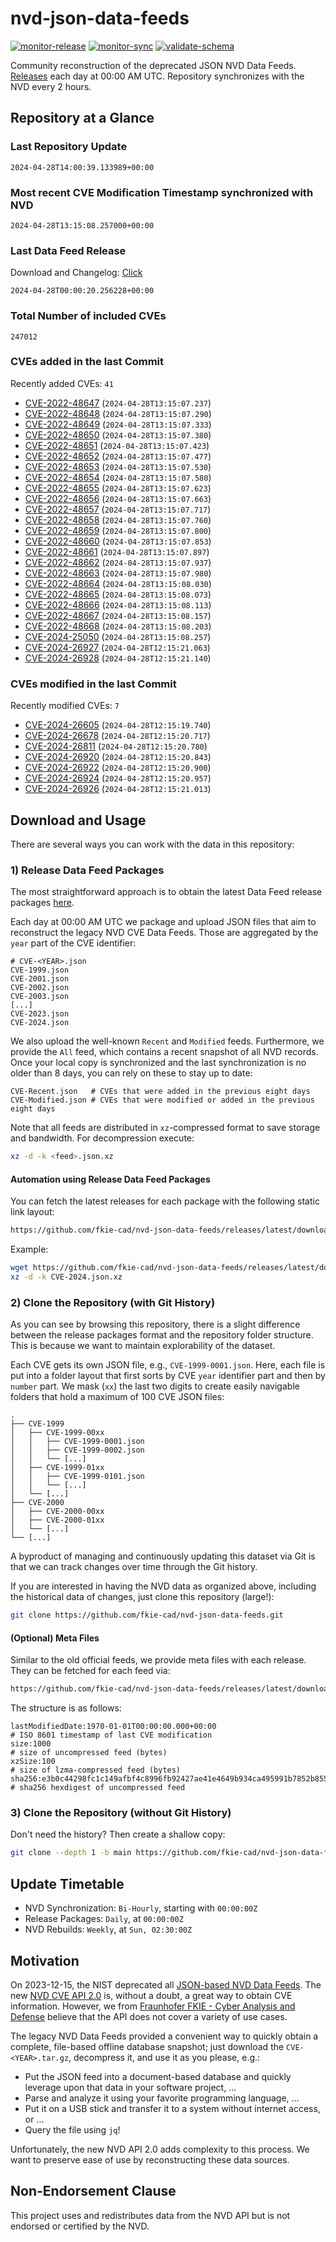 # nvd-json-data-feeds

[![monitor-release](https://github.com/fkie-cad/nvd-json-data-feeds/actions/workflows/monitor_release.yml/badge.svg)](https://github.com/fkie-cad/nvd-json-data-feeds/actions/workflows/monitor_release.yml)
[![monitor-sync](https://github.com/fkie-cad/nvd-json-data-feeds/actions/workflows/monitor_sync.yml/badge.svg)](https://github.com/fkie-cad/nvd-json-data-feeds/actions/workflows/monitor_sync.yml)
[![validate-schema](https://github.com/fkie-cad/nvd-json-data-feeds/actions/workflows/validate_schema.yml/badge.svg)](https://github.com/fkie-cad/nvd-json-data-feeds/actions/workflows/validate_schema.yml)

Community reconstruction of the deprecated JSON NVD Data Feeds.
[Releases](https://github.com/fkie-cad/nvd-json-data-feeds/releases/latest) each day at 00:00 AM UTC.
Repository synchronizes with the NVD every 2 hours.

## Repository at a Glance

### Last Repository Update

```plain
2024-04-28T14:00:39.133989+00:00
```

### Most recent CVE Modification Timestamp synchronized with NVD

```plain
2024-04-28T13:15:08.257000+00:00
```

### Last Data Feed Release

Download and Changelog: [Click](https://github.com/fkie-cad/nvd-json-data-feeds/releases/latest)

```plain
2024-04-28T00:00:20.256228+00:00
```

### Total Number of included CVEs

```plain
247012
```

### CVEs added in the last Commit

Recently added CVEs: `41`

- [CVE-2022-48647](CVE-2022/CVE-2022-486xx/CVE-2022-48647.json) (`2024-04-28T13:15:07.237`)
- [CVE-2022-48648](CVE-2022/CVE-2022-486xx/CVE-2022-48648.json) (`2024-04-28T13:15:07.290`)
- [CVE-2022-48649](CVE-2022/CVE-2022-486xx/CVE-2022-48649.json) (`2024-04-28T13:15:07.333`)
- [CVE-2022-48650](CVE-2022/CVE-2022-486xx/CVE-2022-48650.json) (`2024-04-28T13:15:07.380`)
- [CVE-2022-48651](CVE-2022/CVE-2022-486xx/CVE-2022-48651.json) (`2024-04-28T13:15:07.423`)
- [CVE-2022-48652](CVE-2022/CVE-2022-486xx/CVE-2022-48652.json) (`2024-04-28T13:15:07.477`)
- [CVE-2022-48653](CVE-2022/CVE-2022-486xx/CVE-2022-48653.json) (`2024-04-28T13:15:07.530`)
- [CVE-2022-48654](CVE-2022/CVE-2022-486xx/CVE-2022-48654.json) (`2024-04-28T13:15:07.580`)
- [CVE-2022-48655](CVE-2022/CVE-2022-486xx/CVE-2022-48655.json) (`2024-04-28T13:15:07.623`)
- [CVE-2022-48656](CVE-2022/CVE-2022-486xx/CVE-2022-48656.json) (`2024-04-28T13:15:07.663`)
- [CVE-2022-48657](CVE-2022/CVE-2022-486xx/CVE-2022-48657.json) (`2024-04-28T13:15:07.717`)
- [CVE-2022-48658](CVE-2022/CVE-2022-486xx/CVE-2022-48658.json) (`2024-04-28T13:15:07.760`)
- [CVE-2022-48659](CVE-2022/CVE-2022-486xx/CVE-2022-48659.json) (`2024-04-28T13:15:07.800`)
- [CVE-2022-48660](CVE-2022/CVE-2022-486xx/CVE-2022-48660.json) (`2024-04-28T13:15:07.853`)
- [CVE-2022-48661](CVE-2022/CVE-2022-486xx/CVE-2022-48661.json) (`2024-04-28T13:15:07.897`)
- [CVE-2022-48662](CVE-2022/CVE-2022-486xx/CVE-2022-48662.json) (`2024-04-28T13:15:07.937`)
- [CVE-2022-48663](CVE-2022/CVE-2022-486xx/CVE-2022-48663.json) (`2024-04-28T13:15:07.980`)
- [CVE-2022-48664](CVE-2022/CVE-2022-486xx/CVE-2022-48664.json) (`2024-04-28T13:15:08.030`)
- [CVE-2022-48665](CVE-2022/CVE-2022-486xx/CVE-2022-48665.json) (`2024-04-28T13:15:08.073`)
- [CVE-2022-48666](CVE-2022/CVE-2022-486xx/CVE-2022-48666.json) (`2024-04-28T13:15:08.113`)
- [CVE-2022-48667](CVE-2022/CVE-2022-486xx/CVE-2022-48667.json) (`2024-04-28T13:15:08.157`)
- [CVE-2022-48668](CVE-2022/CVE-2022-486xx/CVE-2022-48668.json) (`2024-04-28T13:15:08.203`)
- [CVE-2024-25050](CVE-2024/CVE-2024-250xx/CVE-2024-25050.json) (`2024-04-28T13:15:08.257`)
- [CVE-2024-26927](CVE-2024/CVE-2024-269xx/CVE-2024-26927.json) (`2024-04-28T12:15:21.063`)
- [CVE-2024-26928](CVE-2024/CVE-2024-269xx/CVE-2024-26928.json) (`2024-04-28T12:15:21.140`)


### CVEs modified in the last Commit

Recently modified CVEs: `7`

- [CVE-2024-26605](CVE-2024/CVE-2024-266xx/CVE-2024-26605.json) (`2024-04-28T12:15:19.740`)
- [CVE-2024-26678](CVE-2024/CVE-2024-266xx/CVE-2024-26678.json) (`2024-04-28T12:15:20.717`)
- [CVE-2024-26811](CVE-2024/CVE-2024-268xx/CVE-2024-26811.json) (`2024-04-28T12:15:20.780`)
- [CVE-2024-26920](CVE-2024/CVE-2024-269xx/CVE-2024-26920.json) (`2024-04-28T12:15:20.843`)
- [CVE-2024-26922](CVE-2024/CVE-2024-269xx/CVE-2024-26922.json) (`2024-04-28T12:15:20.900`)
- [CVE-2024-26924](CVE-2024/CVE-2024-269xx/CVE-2024-26924.json) (`2024-04-28T12:15:20.957`)
- [CVE-2024-26926](CVE-2024/CVE-2024-269xx/CVE-2024-26926.json) (`2024-04-28T12:15:21.013`)


## Download and Usage

There are several ways you can work with the data in this repository:

### 1) Release Data Feed Packages

The most straightforward approach is to obtain the latest Data Feed release packages [here](https://github.com/fkie-cad/nvd-json-data-feeds/releases/latest).

Each day at 00:00 AM UTC we package and upload JSON files that aim to reconstruct the legacy NVD CVE Data Feeds.
Those are aggregated by the `year` part of the CVE identifier:

```
# CVE-<YEAR>.json
CVE-1999.json
CVE-2001.json
CVE-2002.json
CVE-2003.json
[...]
CVE-2023.json
CVE-2024.json
```

We also upload the well-known `Recent` and `Modified` feeds.
Furthermore, we provide the `All` feed, which contains a recent snapshot of all NVD records.
Once your local copy is synchronized and the last synchronization is no older than 8 days, you can rely on these to stay up to date:

```plain
CVE-Recent.json   # CVEs that were added in the previous eight days
CVE-Modified.json # CVEs that were modified or added in the previous eight days
```

Note that all feeds are distributed in `xz`-compressed format to save storage and bandwidth.
For decompression execute:

```sh
xz -d -k <feed>.json.xz
```

#### Automation using Release Data Feed Packages

You can fetch the latest releases for each package with the following static link layout:

```sh
https://github.com/fkie-cad/nvd-json-data-feeds/releases/latest/download/CVE-<YEAR>.json.xz
```

Example:

```sh
wget https://github.com/fkie-cad/nvd-json-data-feeds/releases/latest/download/CVE-2024.json.xz
xz -d -k CVE-2024.json.xz
```

### 2) Clone the Repository (with Git History)

As you can see by browsing this repository, there is a slight difference between the release packages format and the repository folder structure.
This is because we want to maintain explorability of the dataset.

Each CVE gets its own JSON file, e.g., `CVE-1999-0001.json`.
Here, each file is put into a folder layout that first sorts by CVE `year` identifier part and then by `number` part.
We mask (`xx`) the last two digits to create easily navigable folders that hold a maximum of 100 CVE JSON files:

```plain
.
├── CVE-1999
│   ├── CVE-1999-00xx
│   │   ├── CVE-1999-0001.json
│   │   ├── CVE-1999-0002.json
│   │   └── [...]
│   ├── CVE-1999-01xx
│   │   ├── CVE-1999-0101.json
│   │   └── [...]
│   └── [...]
├── CVE-2000
│   ├── CVE-2000-00xx
│   ├── CVE-2000-01xx
│   └── [...]
└── [...]
```

A byproduct of managing and continuously updating this dataset via Git is that we can track changes over time through the Git history.

If you are interested in having the NVD data as organized above, including the historical data of changes, just clone this repository (large!):

```sh
git clone https://github.com/fkie-cad/nvd-json-data-feeds.git
```

#### (Optional) Meta Files

Similar to the old official feeds, we provide meta files with each release. They can be fetched for each feed via:

```sh
https://github.com/fkie-cad/nvd-json-data-feeds/releases/latest/download/CVE-<YEAR>.meta
```

The structure is as follows:

```plain
lastModifiedDate:1970-01-01T00:00:00.000+00:00                          # ISO 8601 timestamp of last CVE modification
size:1000                                                               # size of uncompressed feed (bytes)
xzSize:100                                                              # size of lzma-compressed feed (bytes)
sha256:e3b0c44298fc1c149afbf4c8996fb92427ae41e4649b934ca495991b7852b855 # sha256 hexdigest of uncompressed feed
```

### 3) Clone the Repository (without Git History)

Don't need the history? Then create a shallow copy:

```sh
git clone --depth 1 -b main https://github.com/fkie-cad/nvd-json-data-feeds.git
```


## Update Timetable

* NVD Synchronization: `Bi-Hourly`, starting with `00:00:00Z`
* Release Packages: `Daily`, at `00:00:00Z`
* NVD Rebuilds: `Weekly`, at `Sun, 02:30:00Z`


## Motivation

On 2023-12-15, the NIST deprecated all [JSON-based NVD Data Feeds](https://nvd.nist.gov/vuln/data-feeds#divRetirementBanner-1).
The new [NVD CVE API 2.0](https://nvd.nist.gov/developers/vulnerabilities) is, without a doubt, a great way to obtain CVE information.
However, we from [Fraunhofer FKIE - Cyber Analysis and Defense](https://www.fkie.fraunhofer.de/en/departments/cad.html) believe that the API does not cover a variety of use cases.

The legacy NVD Data Feeds provided a convenient way to quickly obtain a complete, file-based offline database snapshot; just download the `CVE-<YEAR>.tar.gz`, decompress it, and use it as you please, e.g.:

- Put the JSON feed into a document-based database and quickly leverage upon that data in your software project, ...
- Parse and analyze it using your favorite programming language, ...
- Put it on a USB stick and transfer it to a system without internet access, or ...
- Query the file using `jq`!

Unfortunately, the new NVD API 2.0 adds complexity to this process.
We want to preserve ease of use by reconstructing these data sources.

## Non-Endorsement Clause

This project uses and redistributes data from the NVD API but is not endorsed or certified by the NVD.